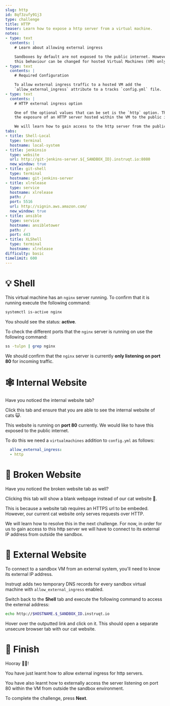 ```yaml
---
slug: http
id: 8qf3zufy91j3
type: challenge
title: HTTP
teaser: Learn how to expose a http server from a virtual machine.
notes:
- type: text
  contents: |
    # Learn about allowing external ingress

    Sandboxes by default are not exposed to the public internet. However,
    this behaviour can be changed for hosted Virtual Machines (VM) only.
- type: text
  contents: |
    # Required Configuration

    To allow external ingress traffic to a hosted VM add the
    `allow_external_ingress` attribute to a tracks `config.yml` file.
- type: text
  contents: |
    # HTTP external ingress option

    One of the optional values that can be set is the `http` option. This allows
    the exposure of an HTTP server hosted within the VM to the public internet.

    We will learn how to gain access to the http server from the public internet.
tabs:
- title: Shell-Local
  type: terminal
  hostname: local-system
- title: jenkinsio
  type: website
  url: http://git-jenkins-server.${_SANDBOX_ID}.instruqt.io:8080
  new_window: true
- title: git-shell
  type: terminal
  hostname: git-jenkins-server
- title: xlrelease
  type: service
  hostname: xlrelease
  path: /
  port: 5516
  url: http://signin.aws.amazon.com/
  new_window: true
- title: ansible
  type: service
  hostname: ansibletower
  path: /
  port: 443
- title: XLShell
  type: terminal
  hostname: xlrelease
difficulty: basic
timelimit: 600
---
```


💡 Shell
=========

This virtual machine has an `nginx` server running. To confirm that it
is running execute the following command:

```bash
systemctl is-active nginx
```

You should see the status: **active**.

To check the different ports that the `nginx` server is running on use
the following command:

```bash
ss -tulpn | grep nginx
```

We should confirm that the `nginx` server is currently **only listening
on port 80** for incoming traffic.

🕸 Internal Website
=====================

Have you noticed the internal website tab?

Click this tab and ensure that you are able to see the internal
website of cats 😺.

This website is running on **port 80** currently. We would like to
have this exposed to the public internet.

To do this we need a `virtualmachines` addition to
`config.yml` as follows:

```yaml
  allow_external_ingress:
  - http
```

🚧 Broken Website
==================

Have you noticed the broken website tab as well?

Clicking this tab will show a blank webpage instead of our
cat website 🤕.

This is because a website tab requires an HTTPS url to be embeded.
However, our current cat website only serves requests over HTTP.

We will learn how to resolve this in the next challenge. For now,
in order for us to gain access to this http server we will have to
connect to its external IP address from outside the sandbox.

👀 External Website
====================

To connect to a sandbox VM from an external system, you'll need to
know its external IP address.

Instruqt adds two temporary DNS records for every sandbox virtual
machine with `allow_external_ingress` enabled.

Switch back to the **Shell** tab and execute the following command
to access the external address:

```bash
echo http://$HOSTNAME.$_SANDBOX_ID.instruqt.io
```

Hover over the outputted link and click on it. This should open a
separate unsecure browser tab with our cat website.

🏁 Finish
==========

Hooray 🎉🎉!

You have just learnt how to allow external ingress for http servers.

You have also learnt how to externally access the server listening on
port 80 within the VM from outside the sandbox environment.

To complete the challenge, press **Next**.
